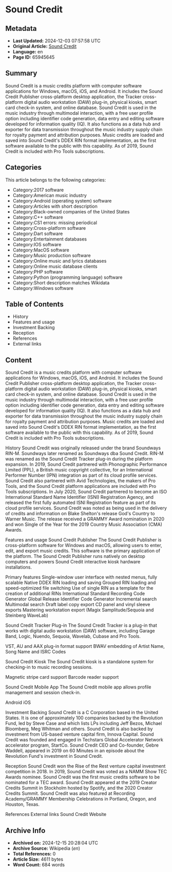 # Sound Credit

## Metadata
- **Last Updated:** 2024-12-03 07:57:58 UTC
- **Original Article:** [Sound Credit](https://en.wikipedia.org/wiki/Sound_Credit)
- **Language:** en
- **Page ID:** 65945645

## Summary
Sound Credit is a music credits platform with computer software applications for Windows, macOS, iOS, and Android.  It includes the Sound Credit Publisher cross-platform desktop application, the Tracker cross-platform digital audio workstation (DAW) plug-in, physical kiosks, smart card check-in system, and online database.
Sound Credit is used in the music industry through multimodal interaction, with a free user profile option including identifier code generation, data entry and editing software developed for information quality (IQ).  It also functions as a data hub and exporter for data transmission throughout the music industry supply chain for royalty payment and attribution purposes.
Music credits are loaded and saved into Sound Credit's DDEX RIN format implementation, as the first software available to the public with this capability.  As of 2019, Sound Credit is included with Pro Tools subscriptions.

## Categories
This article belongs to the following categories:

- Category:2017 software
- Category:American music industry
- Category:Android (operating system) software
- Category:Articles with short description
- Category:Black-owned companies of the United States
- Category:C++ software
- Category:CS1 errors: missing periodical
- Category:Cross-platform software
- Category:Dart software
- Category:Entertainment databases
- Category:IOS software
- Category:MacOS software
- Category:Music production software
- Category:Online music and lyrics databases
- Category:Online music database clients
- Category:PHP software
- Category:Python (programming language) software
- Category:Short description matches Wikidata
- Category:Windows software

## Table of Contents

- History
- Features and usage
- Investment Backing
- Reception
- References
- External links

## Content

Sound Credit is a music credits platform with computer software applications for Windows, macOS, iOS, and Android.  It includes the Sound Credit Publisher cross-platform desktop application, the Tracker cross-platform digital audio workstation (DAW) plug-in, physical kiosks, smart card check-in system, and online database.
Sound Credit is used in the music industry through multimodal interaction, with a free user profile option including identifier code generation, data entry and editing software developed for information quality (IQ).  It also functions as a data hub and exporter for data transmission throughout the music industry supply chain for royalty payment and attribution purposes.
Music credits are loaded and saved into Sound Credit's DDEX RIN format implementation, as the first software available to the public with this capability.  As of 2019, Sound Credit is included with Pro Tools subscriptions.

History
Sound Credit was originally released under the brand Soundways RIN-M.  Soundways later renamed as Soundways dba Sound Credit.  RIN-M was renamed as the Sound Credit Tracker plug-in during the platform expansion.
In 2019, Sound Credit partnered with Phonographic Performance Limited (PPL), a British music copyright collective, for an International Performer Number (IPN) integration as part of its cloud profile services.
Sound Credit also partnered with Avid Technologies, the makers of Pro Tools, and the Sound Credit platform applications are included with Pro Tools subscriptions.
In July 2020, Sound Credit partnered to become an ISO International Standard Name Identifier (ISNI) Registration Agency, and released the first fully automated ISNI Registration feature as part of its cloud profile services.
Sound Credit was noted as being used in the delivery of credits and information on Blake Shelton's release God's Country to Warner Music.  The release received a GRAMMY Award nomination in 2020 and won Single of the Year for the 2019 Country Music Association (CMA) Awards.

Features and usage
Sound Credit Publisher
The Sound Credit Publisher is cross-platform software for Windows and macOS, allowing users to enter, edit, and export music credits.  This software is the primary application of the platform.  The Sound Credit Publisher runs natively on desktop computers and powers Sound Credit interactive kiosk hardware installations.

Primary features
Single-window user interface with nested menus, fully scalable
Native DDEX RIN loading and saving
Grouped RIN loading and speed-optimized file switching
Use of single RIN as a template for the creation of additional RINs
International Standard Recording Code Generator
Global Release Identifier Code Generator
Incremental search
Multimodal search
Draft label copy export
CD panel and vinyl sleeve exports
Mastering workstation export (Magix Samplitude/Sequoia and Steinberg WaveLab)

Sound Credit Tracker Plug-in
The Sound Credit Tracker is a plug-in that works with digital audio workstation (DAW) software, including Garage Band, Logic, Nuendo, Sequoia, Wavelab, Cubase and Pro Tools.

VST, AU and AAX plug-in format support
BWAV embedding of Artist Name, Song Name and ISRC Codes

Sound Credit Kiosk
The Sound Credit kiosk is a standalone system for checking-in to music recording sessions.

Magnetic stripe card support
Barcode reader support

Sound Credit Mobile App
The Sound Credit mobile app allows profile management and session check-in.

Android
iOS

Investment Backing
Sound Credit is a C Corporation based in the United States.  It is one of approximately 100 companies backed by the Revolution Fund, led by Steve Case and which lists LPs including Jeff Bezos, Michael Bloomberg, Meg Whitman and others. Sound Credit is also backed by investment from US-based venture capital firm, Innova Capital.  Sound Credit was founded and engaged in Techstars Global Accelerator Network accelerator program, StartCo.
Sound Credit CEO and Co-founder, Gebre Waddell, appeared in 2019 on 60 Minutes in an episode about the Revolution Fund's investment in Sound Credit.

Reception
Sound Credit won the Rise of the Rest venture capital investment competition in 2018.
In 2019, Sound Credit was voted as a NAMM Show TEC Awards nominee.  Sound Credit was the first music credits software to be nominated for a TEC award.
Sound Credit appeared at the 2019 Creator Credits Summit in Stockholm hosted by Spotify, and the 2020 Creator Credits Summit.
Sound Credit was also featured at Recording Academy/GRAMMY Membership Celebrations in Portland, Oregon, and Houston, Texas.

References
External links
Sound Credit Website

## Archive Info
- **Archived on:** 2024-12-15 20:28:04 UTC
- **Archive Source:** Wikipedia (_en_)
- **Total References:** 0
- **Article Size:** 4611 bytes
- **Word Count:** 684 words
